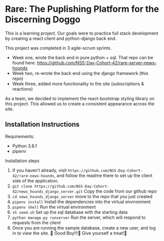 # Rare: The Puplishing Platform for the Discerning Doggo

This is a learning project. Our goals were to practice full stack development by creating a react client and python-django back end.

This project was completed in 3 agile-scrum sprints. 
- Week one, wrote the back end in pure python + sql. That repo can be found here: https://github.com/NSS-Day-Cohort-42/rare-server-news-hounds
- Week two, re-wrote the back end using the django framework (this repo)
- Week three, added more functionality to the site (subscriptions & reactions)

As a team, we decided to implement the react-bootstrap styling library on this project. This allowed us to create a consistent appearance across the site.


## Installation Instructions 
Requirements:
- Python 3.8.1 
- pipenv

Installation steps

1. If you haven't already, visit `https://github.com/NSS-Day-Cohort-42/rare-news-hounds`, and follow the readme there to set up the client side of the application.
1. `git clone https://github.com/NSS-Day-Cohort-42/news_hounds_django_server.git` Copy the code from our github repo
1. `cd news_hounds_django_server` move to the repo that you just created
1. `pipenv install` Install the dependencies into the virtual environment
1. `pipenv shell` Run the virtual environment
1. `sh seed.sh` Set up the sql database with the starting data
1. `python manage.py runserver` Run the server, which will respond to requests from the client
1. Once you are running the sample database, create a new user, and log in to view the site. 🦮 Good Boy!!!🦮 Give yourself a treat!🦮 

